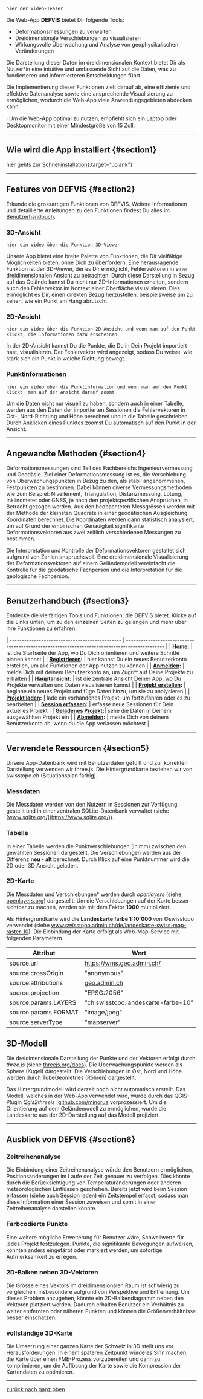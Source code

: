 ```
hier der Video-Teaser
```

Die Web-App **DEFVIS** bietet Dir folgende Tools:

- Deformationsmessungen zu verwalten
- Dreidimensionale Verschiebungen zu visualisieren
- Wirkungsvolle Überwachung und Analyse von geophysikalischen Veränderungen

Die Darstellung dieser Daten im dreidimensionalen Kontext bietet Dir als Nutzer\*in eine intuitive und umfassende Sicht auf die Daten, was zu fundierteren und informierteren Entscheidungen führt.

Die Implementierung dieser Funktionen zielt darauf ab, eine effiziente und effektive Datenanalyse sowie eine ansprechende Visualisierung zu ermöglichen, wodurch die Web-App viele Anwendungsgebieten abdecken kann.

ℹ️ Um die Web-App optimal zu nutzen, empfiehlt sich ein Laptop oder Desktopmonitor mit einer Mindestgröße von 15 Zoll.

---

## Wie wird die App installiert {#section1}

hier gehts zur [Schnellinstallation](https://github.com/FabianRuefenacht/6230_FRNMLW/?tab=readme-ov-file#schnellinstallation){:target="\_blank"}

---

## Features von DEFVIS {#section2}

Erkunde die grossartigen Funktionen von DEFVIS. Weitere Informationen und detaillierte Anleitungen zu den Funktionen findest Du alles im <a href="https://fabianruefenacht.github.io/6230_FRNMLW/index.html#section3">Benutzerhandbuch</a>.

### 3D-Ansicht

```
hier ein Video über die Funktion 3D-Viewer
```

Unsere App bietet eine breite Palette von Funktionen, die Dir vielfältige Möglichkeiten bieten, ohne Dich zu überfordern. Eine herausragende Funktion ist der 3D-Viewer, der es Dir ermöglicht, Fehlervektoren in einer dreidimensionalen Ansicht zu betrachten. Durch diese Darstellung in Bezug auf das Gelände kannst Du nicht nur 2D-Informationen erhalten, sondern auch den Fehlervektor im Kontext einer Oberfläche visualisieren. Dies ermöglicht es Dir, einen direkten Bezug herzustellen, beispielsweise um zu sehen, wie ein Punkt am Hang abrutscht.

### 2D-Ansicht

```
hier ein Video über die Funktion 2D-Ansicht und wenn man auf den Punkt klickt, die Informationen dazu erscheinen
```

In der 2D-Ansicht kannst Du die Punkte, die Du in Dein Projekt importiert hast, visualisieren. Der Fehlervektor wird angezeigt, sodass Du weisst, wie stark sich ein Punkt in welche Richtung bewegt.

### Punktinformationen

```
hier ein Video über die Punktinformation und wenn man auf den Punkt klickt, man auf der Ansicht darauf zoomt
```

Um die Daten nicht nur visuell zu haben, sondern auch in einer Tabelle, werden aus den Daten der importierten Sessionen die Fehlervektoren in Ost-, Nord-Richtung und Höhe berechnet und in die Tabelle geschrieben. Durch Anklicken eines Punktes zoomst Du automatisch auf den Punkt in der Ansicht.

---

## Angewandte Methoden {#section4}

Deformationsmessungen sind Teil des Fachbereichs Ingenieurvermessung und Geodäsie. Ziel einer Deformationsmessung ist es, die Verschiebung von Überwachungspunkten in Bezug zu den, als stabil angenommenen, Festpunkten zu bestimmen. Dabei können diverse Vermessungsmethoden wie zum Beispiel: Nivellement, Triangulation, Distanzmessung, Lotung, Inklinometer oder GNSS, je nach den projektspezifischen Ansprüchen, in Betracht gezogen werden. Aus den beobachteten Messgrössen werden mit der Methode der kleinsten Quadrate in einer geodätischen Ausgleichung Koordinaten berechnet. Die Koordinaten werden dann statistisch analysiert, um auf Grund der empirischen Genauigkeit signifikante Deformationsvektoren aus zwei zeitlich verschiedenen Messungen zu bestimmen.

Die Interpretation und Kontrolle der Deformationsvektoren gestaltet sich aufgrund von Zahlen anspruchsvoll. Eine dreidimensionale Visualisierung der Deformationsvektoren auf einem Geländemodell vereinfacht die Kontrolle für die geodätische Fachperson und die Interpretation für die geologische Fachperson.

---

## Benutzerhandbuch {#section3}

Entdecke die vielfältigen Tools und Funktionen, die DEFVIS bietet. Klicke auf die Links unten, um zu den einzelnen Seiten zu gelangen und mehr über ihre Funktionen zu erfahren:

| ---------------------------------------------- | --------------------------------------------------------------------------------------------- |
| **[Home](home.html):** | ist die Startseite der App, wo Du Dich orientieren und weitere Schritte planen kannst |
| **[Registrieren](register.html):** | hier kannst Du ein neues Benutzerkonto erstellen, um alle Funktionen der App nutzen zu können |
| **[Anmelden](login.html):** | melde Dich mit deinem Benutzerkonto an, um Zugriff auf Deine Projekte zu erhalten |
| **[Hauptansicht](main_view.html):** | ist die zentrale Ansicht Deiner App, wo Du Projekte verwalten und Daten visualisieren kannst |
| **[Projekt erstellen](create_project.html):** | beginne ein neues Projekt und füge Daten hinzu, um sie zu analysieren |
| **[Projekt laden](load_project.html):** | lade ein vorhandenes Projekt, um fortzufahren oder es zu bearbeiten |
| **[Session erfassen](capture_session.html):** | erfasse neue Sessionen für Dein aktuelles Projekt |
| **[Geladenes Projekt](current_project.html):**| sehe die Daten in Deinem ausgewählten Projekt ein |
| **[Abmelden](logout.html):** | melde Dich von deinem Benutzerkonto ab, wenn du die App verlassen möchtest |

---

## Verwendete Ressourcen {#section5}

Unsere App-Datenbank wird mit Benutzerdaten gefüllt und zur korrekten Darstellung verwenden wir three.js. Die Hintergrundkarte beziehen wir von swisstopo.ch (Situationsplan farbig).

### Messdaten

Die Messdaten werden von den Nutzern in Sessionen zur Verfügung gestellt und in einer zentralen SQLite-Datenbank verwaltet (siehe [www.sqlite.org/](https://www.sqlite.org/)).

### Tabelle

In einer Tabelle werden die Punktverschiebungen (in mm) zwischen den gewählten Sessionen dargestellt. Die Verschiebungen werden aus der Differenz **neu - alt** berechnet. Durch Klick auf eine Punktnummer wird die 2D oder 3D Ansicht geladen.

### 2D-Karte

Die Messdaten und Verschiebungen\* werden durch _openlayers_ (siehe <a href="https://openlayers.org/" target="_blank">openlayers.org</a>) dargestellt. Um die Verschiebungen auf der Karte besser sichtbar zu machen, werden sie mit dem Faktor **1000** multipliziert.

Als Hintergrundkarte wird die **Landeskarte farbe 1:10'000** von ©swisstopo verwendet (siehe <a href="https://www.swisstopo.admin.ch/de/landeskarte-swiss-map-raster-10" target="_blank">www.swisstopo.admin.ch/de/landeskarte-swiss-map-raster-10</a>). Die Einbindung der Karte erfolgt als Web-Map-Service mit folgenden Parametern.

| Attribut             | Wert                                                                                               |
| -------------------- | -------------------------------------------------------------------------------------------------- |
| source.url           | https://wms.geo.admin.ch/                                                                          |
| source.crossOrigin   | "anonymous"                                                                                        |
| source.attributions  | <a href="http://www.geo.admin.ch/internet/geoportal/en/home.html" target="_blank">geo.admin.ch</a> |
| source.projection    | "EPSG:2056"                                                                                        |
| source.params.LAYERS | "ch.swisstopo.landeskarte-farbe-10"                                                                |
| source.params.FORMAT | "image/jpeg"                                                                                       |
| source.serverType    | "mapserver"                                                                                        |

## 3D-Modell

Die dreidimensionale Darstellung der Punkte und der Vektoren erfolgt durch _three.js_ (siehe <a href="https://threejs.org/docs/index.html#manual/en/introduction/Creating-a-scene" target="_blank">threejs.org/docs</a>). Die Überwachungspunkte werden als Sphere (Kugel) dargestellt. Die Verschiebungen in Ost, Nord und Höhe werden durch TubeGeometries (Röhren) dargestellt.

Das Hintergrundmodell wird derzeit noch nicht automatisch erstellt. Das Modell, welches in der Web-App verwendet wird, wurde durch das QGIS-Plugin _Qgis2threejs_ [<a href="https://github.com/minorua/Qgis2threejs" target="_blank">github.com/minorua</a> vorprozessiert. Um die Orientierung auf dem Geländemodell zu ermöglichen, wurde die Landeskarte aus der 2D-Darstellung auf das Modell projiziert.

---

## Ausblick von DEFVIS {#section6}

### Zeitreihenanalyse

Die Einbindung einer Zeitreihenanalyse würde den Benutzern ermöglichen, Positionsänderungen im Laufe der Zeit genauer zu verfolgen. Dies könnte durch die Berücksichtigung von Temperaturänderungen oder anderen meteorologischen Einflüssen geschehen.
Bereits jetzt wird beim Session erfassen (siehe auch <a href="https://fabianruefenacht.github.io/6230_FRNMLW/capture_session.html">Session laden</a>) ein Zeitstempel erfasst, sodass man diese Information einer Session zuweisen und somit in einer Zeitreihenanalyse darstellen könnte.

### Farbcodierte Punkte

Eine weitere mögliche Erweiterung für Benutzer wäre, Schwellwerte für jedes Projekt festzulegen. Punkte, die signifikante Bewegungen aufweisen, könnten anders eingefärbt oder markiert werden, um sofortige Aufmerksamkeit zu erregen.

### 2D-Balken neben 3D-Vektoren

Die Grösse eines Vektors im dreidimensionalen Raum ist schwierig zu vergleichen, insbesondere aufgrund von Perspektive und Entfernung. Um dieses Problem anzugehen, könnte ein 2D-Balkendiagramm neben den Vektoren platziert werden. Dadurch erhalten Benutzer ein Verhältnis zu weiter entfernten oder näheren Punkten und können die Größenverhältnisse besser einschätzen.

### vollständige 3D-Karte

Die Umsetzung einer ganzen Karte der Schweiz in 3D stellt uns vor Herausforderungen. In einem späteren Zeitpunkt würde es Sinn machen, die Karte über einen FME-Prozess vorzubereiten und dann zu komprimieren, um die Auflösung der Karte sowie die Kompression der Kartendaten zu optimieren.

---

[zurück nach ganz oben](index.html)
